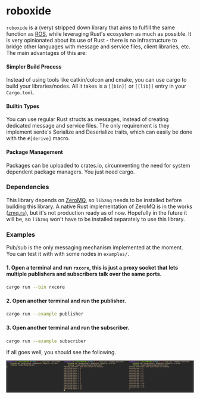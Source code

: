 # roboxide

`roboxide` is a (very) stripped down library that aims to fulfill the same function as [ROS](https://www.ros.org/), while leveraging Rust's ecosystem
as much as possible. It is very opinionated about its use of Rust - there is no infrastructure to bridge other languages
with message and service files, client libraries, etc. The main advantages of this are:

#### Simpler Build Process
Instead of using tools like catkin/colcon and cmake, you can use cargo to build your libraries/nodes. All it takes is a
`[[bin]]` or `[[lib]]` entry in your `Cargo.toml`.

#### Builtin Types
You can use regular Rust structs as messages, instead of creating dedicated message and service files. The only
requirement is they implement serde's Serialize and Deserialize traits, which can easily be done with the `#[derive]`
macro.

#### Package Management
Packages can be uploaded to crates.io, circumventing the need for system dependent package managers. You just need
cargo.


### Dependencies
This library depends on [ZeroMQ](https://github.com/zeromq/libzmq), so `libzmq` needs to be
installed before building this library. A native Rust
implementation of ZeroMQ is in the works ([zmq.rs](https://github.com/zeromq/zmq.rs)), but it's not production ready as of
now. Hopefully in the future it will be, so `libzmq` won't have to be installed separately to use this library.

### Examples
Pub/sub is the only messaging mechanism implemented at the moment. You can test it with with some nodes in `examples/`. 

#### 1. Open a terminal and run `rxcore`, this is just a proxy socket that lets multiple publishers and subscribers talk over the same ports. 
```bash
cargo run --bin rxcore
```

#### 2. Open another terminal and run the publisher.
```bash
cargo run --example publisher
```

#### 3. Open another terminal and run the subscriber.
```bash
cargo run --example subscriber
```

If all goes well, you should see the following.

![pubsub_example](./docs/pubsub_example.png)
